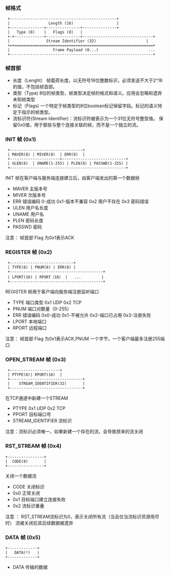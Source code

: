 ### 帧格式

     +-----------------------------------------------+
     |                 Length (16)                   |
     +---------------+---------------+---------------+
     |   Type (8)    |   Flags (8)   |
     +-+-------------+---------------+-------------------------------+
     |                Stream Identifier (32)                      |
     +=+=============================================================+
     |                   Frame Payload (0...)                      ...
     +---------------------------------------------------------------+
    
### 帧首部

- 长度（Lenght） 帧载荷长度，以无符号16位整数标识，必须发送不大于2^16的值，不包括帧首部。
- 类型（Type)   8位的帧类型，帧类型决定帧的格式和语义。应用会忽略和遗弃未知帧类型
- 标记（Flags)  一个特定于帧类型的8位boolean标记保留字段。标记的语义特定于指示的帧类型。
- 流标识符(Stream Identifier)：流标识符被表示为一个31位无符号整型值。      保留0x0值，用于那些与整个连接关联的帧，而不是一个独立的流。

### INIT 帧 (0x1)

     +--------------------------------+
     | MAVER(8) | MIVER(8)  | ERR(8)  |
     +----------------------+----------------------------+
     | ULEN(8)  | UNAME(1-255) | PLEN(8) | PASSWD(1-255) |
     +---------------------------------------------------+
INIT 帧在客户端与服务端连接建立后，由客户端发出的第一个数据帧

- MAVER 主版本号
- MIVER 次版本号
- ERR 错误编码 0-成功 0x1-版本不兼容 0x2 用户不存在 0x3 密码错误
- ULEN 用户名长度
- UNAME 用户名
- PLEN 密码长度
- PASSWD 密码

注意： 帧首部 Flag 为0x1表示ACK

### REGISTER 帧 (0x2)

     +----------------------------+
     | TYPE(8) | PNUM(8) | ERR(8) |
     +-----------------------------------------+
     | LPORT(16) | RPORT（16） |   ...         |
     +-----------------------------------------+
    
REGISTER 帧用于客户端向服务端注册监听端口

- TYPE 端口类型 0x1 UDP 0x2 TCP
- PNUM 端口对数量（0-255）
- ERR 错误编码 0x0-成功 0x1-不被允许 0x2-端口已占用 0x3-注册失败
- LPORT 本地端口 
- RPORT 远程端口

注意： 帧首部 Flag 为0x1表示ACK,PNUM 一个字节，一个客户端最多注册255端口

### OPEN_STREAM 帧 (0x3)

     +----------------------+
     | PTYPE(8)| RPORT(16)  |
     +--------------------------------+
     |    STREAM_IDENTIFIER(32)       |
     +--------------------------------+
    
在TCP通道中新建一个STREAM

- PTYPE 0x1 UDP 0x2 TCP
- PPORT 目标端口号
- STREAM_IDENTIFIER 流标识

注意：流标识必须唯一，如果新建一个存在的流，会导致原来的流关闭

### RST_STREAM 帧 (0x4)

    +----------------+
    |  CODE(8)       |
    +----------------+

关闭一个数据流

- CODE 关闭标识
- 0x0 正常关闭
- 0x1 目标端口建立连接失败
- 0x2 流标识重叠

注意 ： RST_STREAM流标识为0，表示关闭所有流（当且仅当流标识资源用尽时）
        流被关闭后其后续数据被遗弃
### DATA 帧 (0x5)
    
    +-------------+
    |   DATA(*)   |
    +-------------+

- DATA 传输的数据